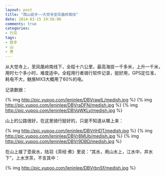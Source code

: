 ```yaml
---
layout: post
title: "西山徒步——大觉寺至凤凰岭南线"
date: 2014-03-15 19:56:00
comments: true
categories:
- 行见
tags:
- 徒步
- 山
- 茶
---
```


从大觉寺上，至凤凰岭南线下，全程十六公里，最高海拔一千多米，上升一千米，用时七个多小时，难度适中。全程用行者骑行软件记录，挺好用，GPS定位准，耗电不大，魅族MX3大概用了60%的电。

记录数据：

{% img http://pic.yupoo.com/leninlee/DBVrawlL/medish.jpg %}
{% img http://pic.yupoo.com/leninlee/DBVraDFN/medish.jpg %}
{% img http://pic.yupoo.com/leninlee/DBVqWKLy/medish.jpg %}

山上的公路很好，在这里骑行挺好的，只是不知道从哪上来：

{% img http://pic.yupoo.com/leninlee/DBVrlHDT/medish.jpg %}
{% img http://pic.yupoo.com/leninlee/DBVr8MUb/medish.jpg %}
{% img http://pic.yupoo.com/leninlee/DBVr9DBD/medish.jpg %}

在山上接了壶泉水，陆羽《茶经·煮》里说：“其水，用山水上，江水中，井水下”，上水烹茶，不言其中：

{% img http://pic.yupoo.com/leninlee/DBVrbnSf/medish.jpg %}
